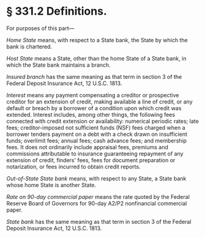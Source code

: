 # § 331.2   Definitions.

For purposes of this part—


*Home State* means, with respect to a State bank, the State by which the bank is chartered.


*Host State* means a State, other than the home State of a State bank, in which the State bank maintains a branch.


*Insured branch* has the same meaning as that term in section 3 of the Federal Deposit Insurance Act, 12 U.S.C. 1813.


*Interest* means any payment compensating a creditor or prospective creditor for an extension of credit, making available a line of credit, or any default or breach by a borrower of a condition upon which credit was extended. Interest includes, among other things, the following fees connected with credit extension or availability: numerical periodic rates; late fees; creditor-imposed not sufficient funds (NSF) fees charged when a borrower tenders payment on a debt with a check drawn on insufficient funds; overlimit fees; annual fees; cash advance fees; and membership fees. It does not ordinarily include appraisal fees, premiums and commissions attributable to insurance guaranteeing repayment of any extension of credit, finders' fees, fees for document preparation or notarization, or fees incurred to obtain credit reports.


*Out-of-State State bank* means, with respect to any State, a State bank whose home State is another State.


*Rate on 90-day commercial paper* means the rate quoted by the Federal Reserve Board of Governors for 90-day A2/P2 nonfinancial commercial paper.


*State bank* has the same meaning as that term in section 3 of the Federal Deposit Insurance Act, 12 U.S.C. 1813.




